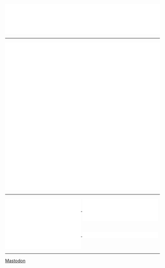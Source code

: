 <a href="https://github.com/phaus">
  <img align="center" height="33%" src="./metrics.plugin.header.svg" />
</a>
<hr />
<a href="https://github.com/phaus">
    <img align="center" height="33%" src="./metrics.plugin.issue_pr_lang.svg" />
</a>
<a href="https://github.com/phaus">
  <img align="center" height="33%" src="./metrics.plugin.iso_calender.svg" />
</a>
<hr />
<a href="https://github.com/phaus?tab=repositories">
  <img align="center" width="49%" src="./metrics.plugin.repositories-traffic.svg" />
</a>
<a href="https://github.com/phaus">
  <img align="center" width="49%" src="./metrics.plugin.acti_comm.svg" />
</a>
<a href="https://github.com/phaus">
    <img align="center" width="49%" src="./metrics.plugin.leetcode.svg" />
</a>
<a href="https://github.com/phaus">
  <img align="center" width="49%" src="./metrics.plugin.github-habits.svg" />
</a>
<hr />

<a rel="me" href="https://ruhr.social/@phaus">Mastodon</a>

